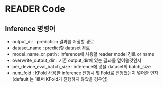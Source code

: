 # READER Code

## Inference 명령어
- output_dir : prediction 결과를 저장할 경로
- dataset_name : predict할 dataset 경로
- model_name_or_path : inference에 사용할 reader model 경로 or name
- overwrite_output_dir : 기존 output_dir에 있는 결과물 덮어쓸것인지
- per_device_eval_batch_size : inference에 넣을 dataset의 batch_size
- num_fold : KFold 사용한 inference 진행시 몇 Fold로 진행했는지 넣어줄 인자 (default 는 1로써 KFold가 진행하지 않았을 경우임)
